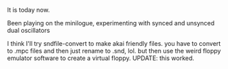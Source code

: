 It is today now.

Been playing on the minilogue, experimenting with synced and unsynced dual oscillators

I think I'll try sndfile-convert to make akai friendly files. you have to convert to .mpc files and then just rename to .snd, lol. but then use the weird floppy emulator software to create a virtual floppy. UPDATE: this worked.
